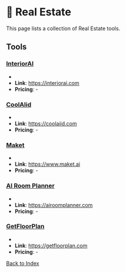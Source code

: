 # 🏡 Real Estate

This page lists a collection of Real Estate tools.

## Tools

### [InteriorAI](https://interiorai.com)
-
- **Link**: https://interiorai.com
- **Pricing**: -

### [CoolAlid](https://coolaiid.com)
-
- **Link**: https://coolaiid.com
- **Pricing**: -

### [Maket](https://www.maket.ai)
-
- **Link**: https://www.maket.ai
- **Pricing**: -

### [AI Room Planner](https://airoomplanner.com)
-
- **Link**: https://airoomplanner.com
- **Pricing**: -

### [GetFloorPlan](https://getfloorplan.com)
-
- **Link**: https://getfloorplan.com
- **Pricing**: -


[Back to Index](../README.MD)

